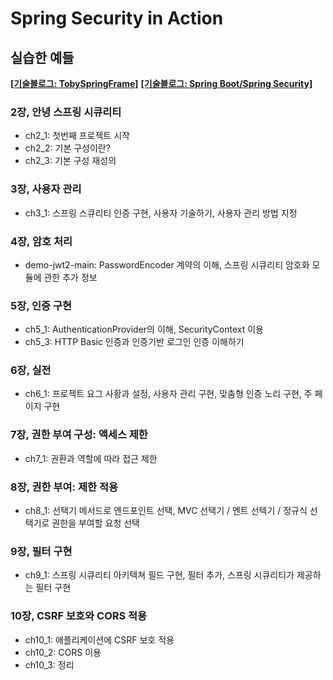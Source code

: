 # Spring Security in Action
## 실습한 예들
[<B>[기술블로그: TobySpringFrame]</B>](https://blank001.tistory.com/category/Spring%20Security%20in%20Action)
[<B>[기술블로그: Spring Boot/Spring Security]</B>](https://blank001.tistory.com/category/Spring%20Boot/Spring%20Security)

### 2장, 안녕 스프링 시큐리티
- ch2_1: 첫번째 프로젝트 시작
- ch2_2: 기본 구성이란?
- ch2_3: 기본 구성 재성의

### 3장, 사용자 관리
- ch3_1: 스프링 스큐리티 인증 구현, 사용자 기술하기, 사용자 관리 방법 지정

### 4장, 암호 처리
- demo-jwt2-main: PasswordEncoder 계약의 이해, 스프링 시큐리티 암호화 모듈에 관한 추가 정보

### 5장, 인증 구현
- ch5_1: AuthenticationProvider의 이해, SecurityContext 이용
- ch5_3: HTTP Basic 인증과 인증기반 로그인 인증 이해하기

### 6장, 실전
- ch6_1: 프로젝트 요그 사황과 설정, 사용자 관리 구현, 맞춤형 인증 노리 구현, 주 페이지 구현

### 7장, 권한 부여 구성: 액세스 제한
- ch7_1: 권환과 역할에 따라 접근 제한

### 8장, 권한 부여: 제한 적용
- ch8_1: 선택기 메서드로 엔드포인트 선택, MVC 선택기 / 엔트 선텍기 / 정규식 선택기로 권한을 부여할 요청 선택

### 9장, 필터 구현
- ch9_1: 스프링 시큐리티 아키텍쳐 필드 구현, 필터 추가, 스프링 시큐리티가 제공하는 필터 구현

### 10장, CSRF 보호와 CORS 적용
- ch10_1: 애플리케이션에 CSRF 보호 적용
- ch10_2: CORS 이용
- ch10_3: 정리
